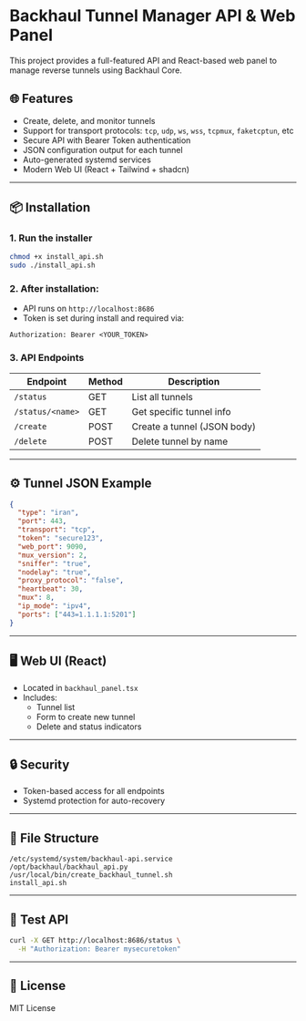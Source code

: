 # Backhaul Tunnel Manager API & Web Panel

This project provides a full-featured API and React-based web panel to manage reverse tunnels using Backhaul Core.

## 🌐 Features
- Create, delete, and monitor tunnels
- Support for transport protocols: `tcp`, `udp`, `ws`, `wss`, `tcpmux`, `faketcptun`, etc
- Secure API with Bearer Token authentication
- JSON configuration output for each tunnel
- Auto-generated systemd services
- Modern Web UI (React + Tailwind + shadcn)

---

## 📦 Installation

### 1. Run the installer
```bash
chmod +x install_api.sh
sudo ./install_api.sh
```

### 2. After installation:
- API runs on `http://localhost:8686`
- Token is set during install and required via:
```http
Authorization: Bearer <YOUR_TOKEN>
```

### 3. API Endpoints
| Endpoint | Method | Description |
|----------|--------|-------------|
| `/status` | GET | List all tunnels |
| `/status/<name>` | GET | Get specific tunnel info |
| `/create` | POST | Create a tunnel (JSON body) |
| `/delete` | POST | Delete tunnel by name |

---

## ⚙️ Tunnel JSON Example
```json
{
  "type": "iran",
  "port": 443,
  "transport": "tcp",
  "token": "secure123",
  "web_port": 9090,
  "mux_version": 2,
  "sniffer": "true",
  "nodelay": "true",
  "proxy_protocol": "false",
  "heartbeat": 30,
  "mux": 8,
  "ip_mode": "ipv4",
  "ports": ["443=1.1.1.1:5201"]
}
```

---

## 🖥 Web UI (React)
- Located in `backhaul_panel.tsx`
- Includes:
  - Tunnel list
  - Form to create new tunnel
  - Delete and status indicators

---

## 🔒 Security
- Token-based access for all endpoints
- Systemd protection for auto-recovery

---

## 📁 File Structure
```
/etc/systemd/system/backhaul-api.service
/opt/backhaul/backhaul_api.py
/usr/local/bin/create_backhaul_tunnel.sh
install_api.sh
```

---

## 🧪 Test API
```bash
curl -X GET http://localhost:8686/status \
  -H "Authorization: Bearer mysecuretoken"
```

---

## 📝 License
MIT License
